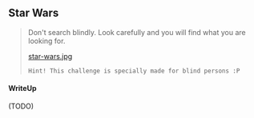 ## Star Wars 

> Don't search blindly. Look carefully and you will find what you are looking for. 
>
> [star-wars.jpg](./star-wars.jpg)
>
> `Hint! This challenge is specially made for blind persons :P`

#### WriteUp

(TODO)